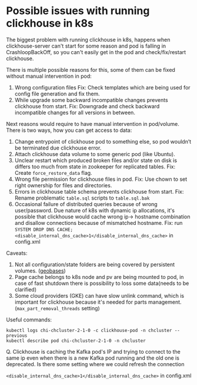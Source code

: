 # Possible issues with running clickhouse in k8s

The biggest problem with running clickhouse in k8s, happens when clickhouse-server can't start for some reason and pod is falling in CrashloopBackOff, so you can't easily get in the pod and check/fix/restart clickhouse.  
  
There is multiple possible reasons for this, some of them can be fixed without manual intervention in pod:

1. Wrong configuration files Fix: Check templates which are being used for config file generation and fix them.
2. While upgrade some backward incompatible changes prevents clickhouse from start. Fix: Downgrade and check backward incompatible changes for all versions in between.

Next reasons would require to have manual intervention in pod/volume.  
There is two ways, how you can get access to data:

1. Change entrypoint of clickhouse pod to something else, so pod wouldn’t be terminated due clickhouse error.
2. Attach clickhouse data volume to some generic pod \(like Ubuntu\). 
3. Unclear restart which produced broken files and/or state on disk is differs too much from state in zookeeper for replicated tables. Fix: Create `force_restore_data` flag.
4. Wrong file permission for clickhouse files in pod. Fix: Use chown to set right ownership for files and directories.
5. Errors in clickhouse table schema prevents clickhouse from start. Fix: Rename problematic `table.sql` scripts to `table.sql.bak`
6. Occasional failure of distributed queries because of wrong user/password. Due nature of k8s with dynamic ip allocations, it's possible that clickhouse would cache wrong ip-&gt; hostname combination and disallow connections because of mismatched hostname. Fix: run `SYSTEM DROP DNS CACHE;` `<disable_internal_dns_cache>1</disable_internal_dns_cache>` in config.xml 

Сaveats:

1. Not all configuration/state folders are being covered by persistent volumes. \([geobases](https://clickhouse.tech/docs/en/sql-reference/functions/ym-dict-functions/#multiple-geobases)\)
2. Page cache belongs to k8s node and pv are being mounted to pod, in case of fast shutdown there is possibility to loss some data\(needs to be clarified\)
3. Some cloud providers \(GKE\) can have slow unlink command, which is important for clickhouse because it's needed for parts management. \(`max_part_removal_threads` setting\)

Useful commands:

```text
kubectl logs chi-chcluster-2-1-0 -c clickhouse-pod -n chcluster --previous
kubectl describe pod chi-chcluster-2-1-0 -n chcluster
```

Q. Clickhouse is caching the Kafka pod's IP and trying to connect to the same ip even when there is a new Kafka pod running and the old one is deprecated. Is there some setting where we could refresh the connection

`<disable_internal_dns_cache>1</disable_internal_dns_cache>` in config.xml

